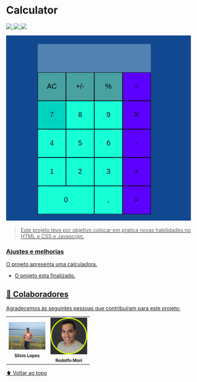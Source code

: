 
# Calculator




<a href="https://www.instagram.com/silviolopesdias/">
<img src="https://img.shields.io/badge/Instagram-E4405F?style=for-the-badge&logo=instagram&logoColor=white">

<a href="https://www.facebook.com/silvio.lopesdias.9/" > 
<img src="https://img.shields.io/badge/Facebook-1877F2?style=for-the-badge&logo=facebook&logoColor=white" />


<a href="https://www.linkedin.com/in/silvio-lopes-dias-516a3a55/">
<img src="https://img.shields.io/badge/LinkedIn-0077B5?style=for-the-badge&logo=linkedin&logoColor=white" /> 



<img src="./calculator.png" alt=" login img"> <br>


> Este projeto teve por objetivo colocar em pratica novas habilidades no HTML e CSS e Javascript.

### Ajustes e melhorias

O projeto apresenta uma calculadora.

- O projeto esta finalizado.



## 🤝 Colaboradores

Agradecemos às seguintes pessoas que contribuíram para este projeto:

<table>
  <tr>
    <td align="center">
      <a href="#">
        <img src="silvio.JPG" width="100px;" alt="Foto do Silvio no GitHub"/><br>
        <sub>
          <b> Silvio Lopes</b>
        </sub>
      </a>
    </td>  
    <td align="center">
      <a href="#">
        <img src="Rodolfomori.png" width="100px;" alt="Foto do Rodolfo no GitHub"/><br>
        <sub>
          <b> Rodolfo Mori</b>
        </sub>
      </a>
    </td>   

  </tr>
</table>




[⬆ Voltar ao topo](#calculator)<br>


